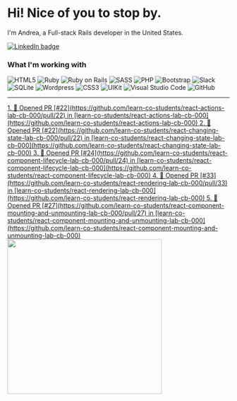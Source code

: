 # Hi! Nice of you to stop by.

I'm Andrea, a Full-stack Rails developer in the United States.

<a href="https://linkedin.com/in/andrea-jasper" target="blank"><img align="center" src="https://img.shields.io/badge/LinkedIn-0077B5?style=for-the-badge&logo=linkedin&logoColor=white" alt="LinkedIn badge" /></a>

### What I'm working with
<img alt="HTML5" src="https://img.shields.io/badge/-HTML5-E34F26?style=flat-square&logo=html5&logoColor=white" /> <img alt="Ruby" src="https://img.shields.io/badge/-RUBY-CC342D?style=flat-square&logo=ruby&logoColor=white" />  <img alt="Ruby on Rails" src="https://img.shields.io/badge/-RUBY_ON_RAILS-CC0000?style=flat-square&logo=ruby-on-rails&logoColor=white" /> <img alt="SASS" src="https://img.shields.io/badge/-SASS-CC6699?style=flat-square&logo=sass&logoColor=white" /> <img alt="PHP" src="https://img.shields.io/badge/-PHP-777BB4?style=flat-square&logo=php&logoColor=white" /> <img alt="Bootstrap" src="https://img.shields.io/badge/-BOOTSTRAP-7952B3?style=flat-square&logo=bootstrap&logoColor=white" /> <img alt="Slack" src="https://img.shields.io/badge/-SLACK-4A154B?style=flat-square&logo=slack&logoColor=white" /> <img alt="SQLite" src="https://img.shields.io/badge/-SQLITE-003B57?style=flat-square&logo=sqlite&logoColor=white" /> <img alt="Wordpress" src="https://img.shields.io/badge/-WORDPRESS-21759B?style=flat-square&logo=wordpress&logoColor=white" /> <img alt="CSS3" src="https://img.shields.io/badge/-CSS3-1572B6?style=flat-square&logo=css3&logoColor=white" /> <img alt="UIKit" src="https://img.shields.io/badge/-UIKIT-2396F3?style=flat-square&logo=uikit&logoColor=white" />
<img alt="Visual Studio Code" src="https://img.shields.io/badge/-VISUAL_STUDIO_CODE-2396F3?style=flat-square&logo=visual-studio-code&logoColor=white" /> <img alt="GitHub" src="https://img.shields.io/badge/-GITHUB-181717?style=flat-square&logo=github&logoColor=white" />

---

<p align=left>
  <a href="https://github.com/andreajasper/github-readme-stats" title="Go to Source">
    <!--START_SECTION:activity-->
1. 💪 Opened PR [#22](https://github.com/learn-co-students/react-actions-lab-cb-000/pull/22) in [learn-co-students/react-actions-lab-cb-000](https://github.com/learn-co-students/react-actions-lab-cb-000)
2. 💪 Opened PR [#22](https://github.com/learn-co-students/react-changing-state-lab-cb-000/pull/22) in [learn-co-students/react-changing-state-lab-cb-000](https://github.com/learn-co-students/react-changing-state-lab-cb-000)
3. 💪 Opened PR [#24](https://github.com/learn-co-students/react-component-lifecycle-lab-cb-000/pull/24) in [learn-co-students/react-component-lifecycle-lab-cb-000](https://github.com/learn-co-students/react-component-lifecycle-lab-cb-000)
4. 💪 Opened PR [#33](https://github.com/learn-co-students/react-rendering-lab-cb-000/pull/33) in [learn-co-students/react-rendering-lab-cb-000](https://github.com/learn-co-students/react-rendering-lab-cb-000)
5. 💪 Opened PR [#27](https://github.com/learn-co-students/react-component-mounting-and-unmounting-lab-cb-000/pull/27) in [learn-co-students/react-component-mounting-and-unmounting-lab-cb-000](https://github.com/learn-co-students/react-component-mounting-and-unmounting-lab-cb-000)
<!--END_SECTION:activity-->
    <img width="350" align="center" src="https://github-readme-stats.vercel.app/api?username=andreajasper&show_icons=true&theme=vision-friendly-dark">
  </a>
</p>
